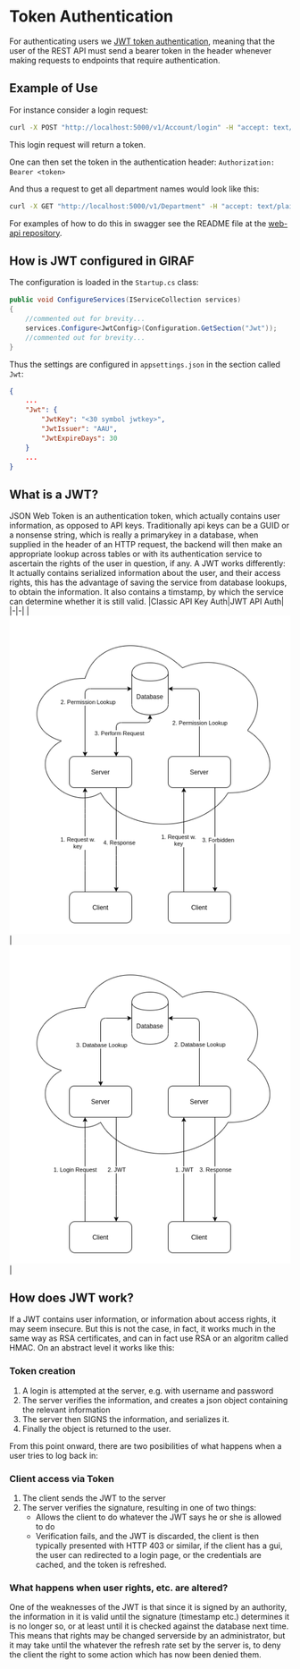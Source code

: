 # Token Authentication

For authenticating users we [JWT token authentication](https://jwt.io), meaning that the user of the REST API must send a bearer token in the header whenever making requests to endpoints that require authentication.

## Example of Use

For instance consider a login request:

```bash
curl -X POST "http://localhost:5000/v1/Account/login" -H "accept: text/plain" -H "Content-Type: application/json-patch+json" -d "{ \"username\": \"<yourUserName>\", \"password\": \"<youPassword>\"}"
```
This login request will return a token.

One can then set the token in the authentication header: ```Authorization: Bearer <token>```

And thus a request to get all department names would look like this:

```bash
curl -X GET "http://localhost:5000/v1/Department" -H "accept: text/plain" -H "Authorization: Bearer <token>"
```

For examples of how to do this in swagger see the README file at the [web-api repository](https://github.com/aau-giraf/web-api).

## How is JWT configured in GIRAF

The configuration is loaded in the `Startup.cs` class:

```csharp
public void ConfigureServices(IServiceCollection services)
{
    //commented out for brevity...
    services.Configure<JwtConfig>(Configuration.GetSection("Jwt"));
    //commented out for brevity...
}
```

Thus the settings are configured in `appsettings.json` in the section called `Jwt`:

```json
{
    ...
    "Jwt": {
        "JwtKey": "<30 symbol jwtkey>",
        "JwtIssuer": "AAU",
        "JwtExpireDays": 30
    }
    ...
}
```


## What is a JWT?

JSON Web Token is an authentication token, which actually contains user information, as opposed to API keys. Traditionally api keys can be a GUID or a nonsense string, which is really a primarykey in a database, when supplied in the header of an HTTP request, the backend will then make an appropriate lookup across tables or with its authentication service to ascertain the rights of the user in question, if any. A JWT works differently: It actually contains serialized information about the user, and their access rights, this has the advantage of saving the service from database lookups, to obtain the information. It also contains a timstamp, by which the service can determine whether it is still valid.
|Classic API Key Auth|JWT API Auth|
|-|-|
| ![classic_api_auth](images/classic_api_key.png) | ![jwt_api_auth](images/jwt_api.png) |

## How does JWT work?

If a JWT contains user information, or information about access rights, it may seem insecure. But this is not the case, in fact, it works much in the same way as RSA certificates, and can in fact use RSA or an algoritm called HMAC. On an abstract level it works like this:

### Token creation

 1. A login is attempted at the server, e.g. with username and password
 2. The server verifies the information, and creates a json object containing the relevant information
 3. The server then SIGNS the information, and serializes it.
 4. Finally the object is returned to the user.

From this point onward, there are two posibilities of what happens when a user tries to log back in:

### Client access via Token

1. The client sends the JWT to the server
2. The server verifies the signature, resulting in one of two things:
    - Allows the client to do whatever the JWT says he or she is allowed to do
    - Verification fails, and the JWT is discarded, the client is then typically presented with HTTP 403 or similar, if the client has a gui, the user can redirected to a login page, or the credentials are cached, and the token is refreshed.

### What happens when user rights, etc. are altered?

One of the weaknesses of the JWT is that since it is signed by an authority, the information in it is valid until the signature (timestamp etc.) determines it is no longer so, or at least until it is checked against the database next time. This means that rights may be changed serverside by an administrator, but it may take until the whatever the refresh rate set by the server is, to deny the client the right to some action which has now been denied them.